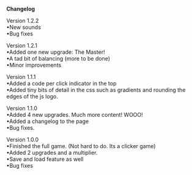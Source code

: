<b>Changelog</b><br />

Version 1.2.2<br />
•New sounds<br />
•Bug fixes<br />

Version 1.2.1<br />
•Added one new upgrade: The Master!<br />
•A tad bit of balancing (more to be done)<br />
•Minor improvements<br />

Version 1.1.1<br />
•Added a code per click indicator in the top<br />
•Added tiny bits of detail in the css such as gradients and rounding the edges of the js logo.<br />

Version 1.1.0<br />
•Added 4 new upgrades. Much more content! WOOO!<br />
•Added a changelog to the page<br />
•Bug fixes.<br />

Version 1.0.0<br />
•Finished the full game. (Not hard to do. Its a clicker game)<br />
•Added 2 upgrades and a multiplier.<br />
•Save and load feature as well<br />
•Bug fixes<br />


